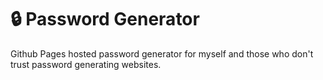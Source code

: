 # 🔒 Password Generator
Github Pages hosted password generator for myself and those who don't trust password generating websites.
